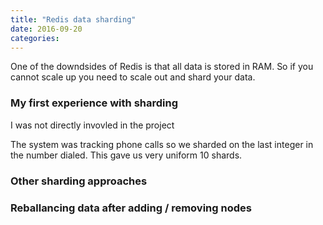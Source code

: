 ```yaml
---
title: "Redis data sharding"
date: 2016-09-20
categories:
---
```


One of the downdsides of Redis is that all data is stored in RAM.  So if you cannot scale up you need to scale out and shard your data.  

### My first experience with sharding

I was not directly invovled in the project

The system was tracking phone calls so we sharded on the last integer in the number dialed.  This gave us very uniform 10 shards.  

### Other sharding approaches


### Reballancing data after adding / removing nodes
